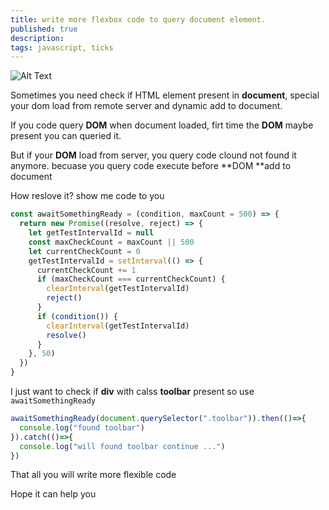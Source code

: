 ```yaml
---
title: write more flexbox code to query document element.
published: true
description: 
tags: javascript, ticks
---
```


![Alt Text](https://dev-to-uploads.s3.amazonaws.com/i/yit35qu0jjaa7m0dpocg.jpg)


Sometimes you need check if HTML element present in **document**, special your dom load from remote server and dynamic add to document. 

If you code query **DOM** when document loaded, firt time the **DOM** maybe present you can queried it.

But if your **DOM** load from server, you query code clound not found it anymore. becuase you query code execute before  **DOM **add to document

How reslove it?  show me code to you

```javascript
const awaitSomethingReady = (condition, maxCount = 500) => {
  return new Promise((resolve, reject) => {
    let getTestIntervalId = null
    const maxCheckCount = maxCount || 500
    let currentCheckCount = 0
    getTestIntervalId = setInterval(() => {
      currentCheckCount += 1
      if (maxCheckCount === currentCheckCount) {
        clearInterval(getTestIntervalId)
        reject()
      }
      if (condition()) {
        clearInterval(getTestIntervalId)
        resolve()
      }
    }, 50)
  })
}
```

I just want to check if **div** with calss **toolbar** present so use `awaitSomethingReady`

```javascript
awaitSomethingReady(document.querySelector(".toolbar")).then(()=>{
  console.log("found toolbar")
}).catch(()=>{
  console.log("will found toolbar continue ...")
})
```

That all you will write more flexible code 

Hope it can help you 



